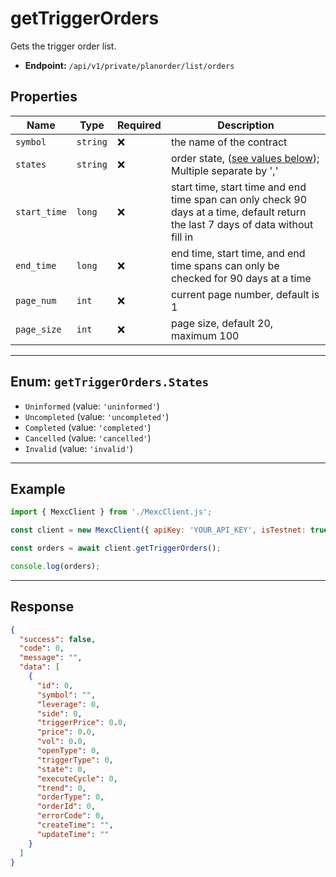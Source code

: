 # getTriggerOrders

Gets the trigger order list.

- **Endpoint:** `/api/v1/private/planorder/list/orders`

## Properties

| **Name**           | **Type**   | **Required** | **Description** |
|--------------------|------------|--------------|------------------|
| `symbol`           | `string`   | ❌            | the name of the contract |
| `states`           | `string`   | ❌            | order state, ([see values below](#enum-gettriggerordersstates)); Multiple separate by ',' |
| `start_time`           | `long`   | ❌            | start time, start time and end time span can only check 90 days at a time, default return the last 7 days of data without fill in |
| `end_time`           | `long`   | ❌            | end time, start time, and end time spans can only be checked for 90 days at a time |
| `page_num`           | `int`   | ❌            | current page number, default is 1 |
| `page_size`           | `int`   | ❌            | page size, default 20, maximum 100 |

---

## Enum: `getTriggerOrders.States`

* `Uninformed` (value: `'uninformed'`)
* `Uncompleted` (value: `'uncompleted'`)
* `Completed` (value: `'completed'`)
* `Cancelled` (value: `'cancelled'`)
* `Invalid` (value: `'invalid'`)

---

## Example

```js
import { MexcClient } from './MexcClient.js';

const client = new MexcClient({ apiKey: 'YOUR_API_KEY', isTestnet: true });

const orders = await client.getTriggerOrders();

console.log(orders);
```

---

## Response

```JSON
{
  "success": false,
  "code": 0,
  "message": "",
  "data": [
    {
      "id": 0,
      "symbol": "",
      "leverage": 0,
      "side": 0,
      "triggerPrice": 0.0,
      "price": 0.0,
      "vol": 0.0,
      "openType": 0,
      "triggerType": 0,
      "state": 0,
      "executeCycle": 0,
      "trend": 0,
      "orderType": 0,
      "orderId": 0,
      "errorCode": 0,
      "createTime": "",
      "updateTime": ""
    }
  ]
}
```
